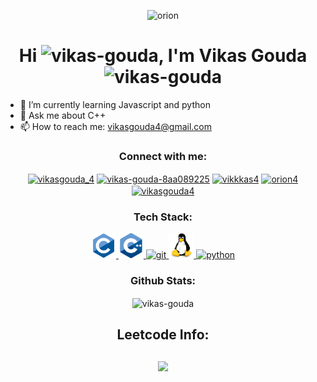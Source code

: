 <!-- ![orion](https://user-images.githubusercontent.com/97686895/212467868-29f61f1c-fb58-47a6-b77b-ae4149fa75ac.gif) -->


<p align="center"> <img src="https://user-images.githubusercontent.com/97686895/212467868-29f61f1c-fb58-47a6-b77b-ae4149fa75ac.gif" alt="orion" height=400px width=1000px /> </p>

<h1 align="center"> Hi <img src="https://media.tenor.com/nebZyl8oN7IAAAAj/wave-hello.gif" alt="vikas-gouda" width="30" height="30" />, I'm Vikas Gouda <img src="https://media.tenor.com/lNtmoshuUI8AAAAi/bahroo-hacker.gif" alt="vikas-gouda" width="30" height="30" /> </h1>
 
<!--
**vikas-gouda/vikas-gouda** is a ✨ _special_ ✨ repository because its `README.md` (this file) appears on your GitHub profile.

Here are some ideas to get you started:

- 🔭 I’m currently working on ...

- 👯 I’m looking to collaborate on ...
- 🤔 I’m looking for help with ...


- 😄 Pronouns: ...
- ⚡ Fun fact: ...
-->
- 🌱 I’m currently learning Javascript and python
- 💬 Ask me about C++
- 📫 How to reach me: vikasgouda4@gmail.com

<h3 align="center">Connect with me:</h3>
<p align="center">
<a href="https://twitter.com/vikasgouda_4" target="_blank"><img align="center" src="https://raw.githubusercontent.com/rahuldkjain/github-profile-readme-generator/master/src/images/icons/Social/twitter.svg" alt="vikasgouda_4" height="30" width="40" /></a>
<a href="https://www.linkedin.com/in/vikas-gouda-8aa089225/" target="_blank"><img align="center" src="https://raw.githubusercontent.com/rahuldkjain/github-profile-readme-generator/master/src/images/icons/Social/linked-in-alt.svg" alt="vikas-gouda-8aa089225" height="30" width="40" /></a>
<a href="https://instagram.com/vikkkas4/" target="_blank"><img align="center" src="https://raw.githubusercontent.com/rahuldkjain/github-profile-readme-generator/master/src/images/icons/Social/instagram.svg" alt="vikkkas4" height="30" width="40" /></a>
<a href="https://www.codechef.com/users/orion4" target="_blank"><img align="center" src="https://cdn.jsdelivr.net/npm/simple-icons@3.1.0/icons/codechef.svg" alt="orion4" height="30" width="40" /></a>
<a href="https://www.leetcode.com/vikasgouda4" target="_blank"><img align="center" src="https://raw.githubusercontent.com/rahuldkjain/github-profile-readme-generator/master/src/images/icons/Social/leet-code.svg" alt="vikasgouda4" height="30" width="40" /></a>
</p>

<h3 align="center">Tech Stack:</h3>
 <p align="center">
 <a href="https://www.cprogramming.com/" target="_blank" rel="noreferrer"> <img src="https://raw.githubusercontent.com/devicons/devicon/master/icons/c/c-original.svg" alt="c" width="40" height="40"/> </a> 
 <a href="https://www.w3schools.com/cpp/" target="_blank" rel="noreferrer"> <img src="https://raw.githubusercontent.com/devicons/devicon/master/icons/cplusplus/cplusplus-original.svg" alt="cplusplus" width="40" height="40"/> </a>
 <a href="https://git-scm.com/" target="_blank" rel="noreferrer"> <img src="https://www.vectorlogo.zone/logos/git-scm/git-scm-icon.svg" alt="git" width="40" height="40"/> </a>
 <a href="https://www.linux.org/" target="_blank" rel="noreferrer"> <img src="https://raw.githubusercontent.com/devicons/devicon/master/icons/linux/linux-original.svg" alt="linux" width="40" height="40"/> </a> 
 <a href="https://www.python.org/" target="_blank" rel="noreferrer"> <img src="https://upload.wikimedia.org/wikipedia/commons/c/c3/Python-logo-notext.svg" alt="python" width="40" height="40"/> </a>
 </p>
 
 
<h3 align="center">Github Stats:</h3>
<p align="center">
 
<!-- <img align="center" src="https://github-readme-stats.vercel.app/api?username=vikas-gouda&theme=dark&hide_border=false&include_all_commits=true&count_private=true" alt="vikas-gouda"/>
 <br><br> -->
<img align="center" src="https://github-readme-streak-stats.herokuapp.com/?user=vikas-gouda&theme=dark&hide_border=false" alt="vikas-gouda" />

 
<h2 align="center">Leetcode Info: <h2>
 <p align="center">
  <img  align=top flex-grow=1 src="https://leetcard.jacoblin.cool/vikasgouda4?theme=dark&font=Nunito&ext=heatmap" />  
</p>



